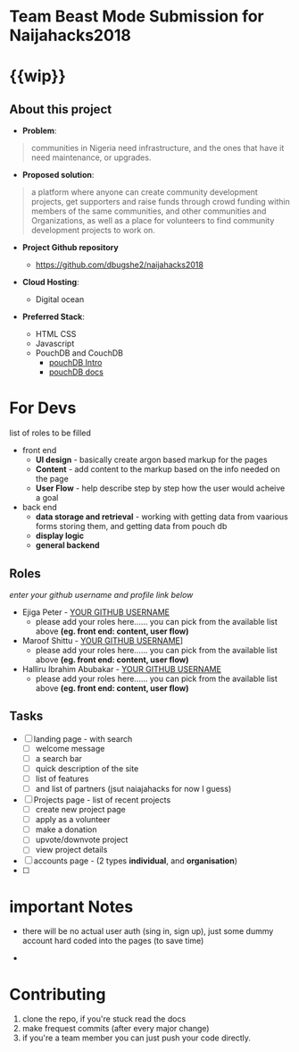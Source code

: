 # Team Beast Mode Submission for Naijahacks2018

# {{wip}}

## About this project

- __Problem__:
> communities in Nigeria need infrastructure, and the ones that have it need maintenance, or upgrades.

- __Proposed solution__:
> a platform where anyone can create community development projects, get supporters and raise funds through crowd funding within members of the same communities, and other communities and Organizations, as well as a place for volunteers to find community development projects to work on.

- __Project Github repository__

	+ https://github.com/dbugshe2/naijahacks2018

- __Cloud Hosting__:
	+ Digital ocean

- __Preferred Stack__:
    + HTML CSS
    + Javascript
    + PouchDB and CouchDB
		- [pouchDB Intro](https://pouchdb.com/learn.html)
		- [pouchDB docs](https://pouchdb.com/guides/)


# For Devs
list of roles to be filled

- front end
	- __UI design__ - basically create argon based markup for the pages
	- __Content__ - add content to the markup based on the info needed on the page
	- __User Flow__ - help describe step by step how the user would acheive a goal
- back end
	- __data storage and retrieval__ - working with getting data from vaarious forms storing them, and getting data from pouch db
	- __display logic__
	- __general backend__

## Roles
*enter your github username and profile link below*

- Ejiga Peter - [YOUR GITHUB USERNAME](https://github.com/YOUR_GITHUB_PROFILE_LINK_HERE)
	+ please add your roles here...... you can pick from the available list above **(eg. front end: content, user flow)**
- Maroof Shittu - [YOUR GITHUB USERNAME](https://github.com/YOUR_GITHUB_PROFILE_LINK_HERE)]
	+ please add your roles here...... you can pick from the available list above **(eg. front end: content, user flow)**
- Halliru Ibrahim Abubakar - [YOUR GITHUB USERNAME](https://github.com/YOUR_GITHUB_PROFILE_LINK_HERE)
	+ please add your roles here...... you can pick from the available list above **(eg. front end: content, user flow)**

## Tasks

- [ ] landing page - with search
	+ [ ] welcome message
	+ [ ] a search bar
	+ [ ] quick description of the site
	+ [ ] list of features
	+ [ ] and list of partners (jsut naiajahacks for now I guess)
- [ ] Projects page - list of recent projects
	+ [ ] create new project page
	+ [ ] apply as a volunteer
	+ [ ] make a donation
	+ [ ] upvote/downvote project
	+ [ ] view project details
- [ ] accounts page - (2 types **individual**, and **organisation**)
- [ ]


# important Notes

- there will be no actual user auth (sing in, sign up), just some dummy account hard coded into the pages (to save time)

-

# Contributing

1. clone the repo, if you're stuck read the docs
2. make frequest commits (after every major change)
3. if you're a team member you can just push your code directly.
